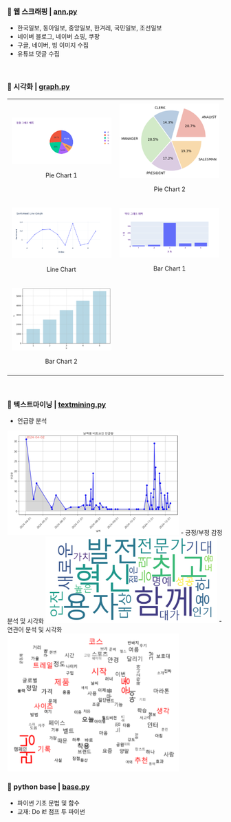 ### 📌 웹 스크래핑 | [ann.py](ann.py)</br>
- 한국일보, 동아일보, 중앙일보, 한겨레, 국민일보, 조선일보 
- 네이버 블로그, 네이버 쇼핑, 쿠팡
- 구글, 네이버, 빙 이미지 수집
- 유튜브 댓글 수집

&nbsp;

### 📌 시각화 | [graph.py](graph.py)</br> 
<table style="width: 100%; text-align: center; border-collapse: collapse;">
  <tr>
    <td style="padding: 10px;">
      <img src="graph/pie1.png" alt="Pie Chart 1" width="250"/><br/>
      <p>Pie Chart 1</p>
    </td>
    <td style="padding: 10px;">
      <img src="graph/pie2.png" alt="Pie Chart 2" width="250"/><br/>
      <p>Pie Chart 2</p>
    </td>
  </tr>
  <tr>
    <td style="padding: 10px;">
      <img src="graph/line1.png" alt="Line Chart" width="250"/><br/>
      <p>Line Chart</p>
    </td>
    <td style="padding: 10px;">
      <img src="graph/bar1.png" alt="Bar Chart 1" width="250"/><br/>
      <p>Bar Chart 1</p>
    </td>
  </tr>
  <tr>
    <td style="padding: 10px;">
      <img src="graph/bar2.png" alt="Bar Chart 2" width="250"/><br/>
      <p>Bar Chart 2</p>
    </td>
    </td>
  </tr>
</table>

&nbsp;

### 📌 텍스트마이닝 | [textmining.py](textmining.py)</br>
- 언급량 분석
<img src="graph/amountword1.png" alt="Amount Word Cloud" width="400"/>
- 긍정/부정 감정 분석 및 시각화
<img src="graph/posnegwordcloud1.png" alt="Pos/Neg Word Cloud" width="400"/>
- 연관어 분석 및 시각화
<img src="graph/related_words1.png" alt="Related Words Word Cloud" width="400"/>



### 📌 python base | [base.py](base.py)</br> 
- 파이썬 기초 문법 및 함수 
- 교재: Do it! 점프 투 파이썬 

&nbsp;

